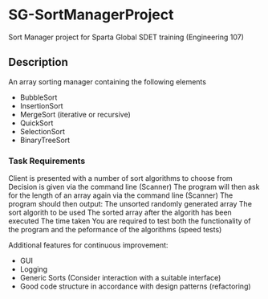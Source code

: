 # SG-SortManagerProject
Sort Manager project for Sparta Global SDET training (Engineering 107)

## Description

An array sorting manager containing the following elements

- BubbleSort
- InsertionSort
- MergeSort (iterative or recursive)
- QuickSort
- SelectionSort
- BinaryTreeSort


### Task Requirements

Client is presented with a number of sort algorithms to choose from
Decision is given via the command line (Scanner)
The program will then ask for the length of an array again via the command line (Scanner)
The program should then output:
The unsorted randomly generated array
The sort algorith to be used
The sorted array after the algorith has been executed
The time taken
You are required to test both the functionality of the program and the peformance of the algorithms (speed tests)

 
Additional features for continuous improvement:
- GUI
- Logging
- Generic Sorts (Consider interaction with a suitable interface)
- Good code structure in accordance with design patterns (refactoring)
